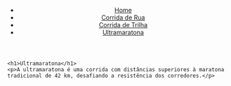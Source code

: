 <!DOCTYPE html>
<html lang="pt-BR">
<head>
    <meta charset="UTF-8">
    <meta name="viewport" content="width=device-width, initial-scale=1.0">
    <title>Ultramaratona</title>
</head>
<body>
    <header>
        <nav>
            <ul>
                <li><a href="../index.html">Home</a></li>
                <li><a href="./corrida-de-rua.html">Corrida de Rua</a></li>
                <li><a href="./corrida-de-trilha.html">Corrida de Trilha</a></li>
                <li><a href="./ultramaratona.html">Ultramaratona</a></li>
            </ul>
        </nav>
    </header>

    <h1>Ultramaratona</h1>
    <p>A ultramaratona é uma corrida com distâncias superiores à maratona tradicional de 42 km, desafiando a resistência dos corredores.</p>
</body>
</html>
